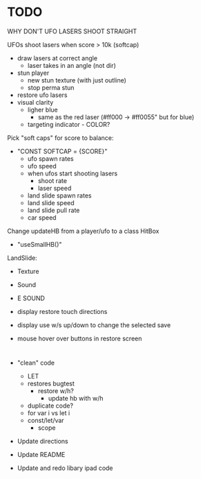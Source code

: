 # TODO

WHY DON'T UFO LASERS SHOOT STRAIGHT

UFOs shoot lasers when score > 10k (softcap)
- draw lasers at correct angle
    - laser takes in an angle (not dir)
- stun player
    - new stun texture (with just outline)
    - stop perma stun
- restore ufo lasers
- visual clarity
    - ligher blue
        - same as the red laser (#ff000 -> #ff0055" but for blue)
    - targeting indicator - COLOR?

Pick "soft caps" for score to balance:
- "CONST SOFTCAP = {SCORE}"
    - ufo spawn rates
    - ufo speed
    - when ufos start shooting lasers
        - shoot rate
        - laser speed
    - land slide spawn rates
    - land slide speed
    - land slide pull rate
    - car speed

Change updateHB from a player/ufo to a class HitBox
- "useSmallHB()"

LandSlide:
- Texture
- Sound

- E SOUND

- display restore touch directions
- display use w/s up/down to change the selected save

- mouse hover over buttons in restore screen

# 

- "clean" code
    - LET
    - restores bugtest
        - restore w/h?
            - update hb with w/h
    - duplicate code?
    - for var i vs let i
    - const/let/var
        - scope

- Update directions
- Update README

- Update and redo libary ipad code